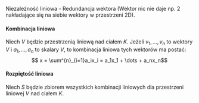  Niezależność liniowa - Redundancja wektora (Wektor nic nie daje np. 2 nakładające się na siebie wektory w przestrzeni 2D). 

#### Kombinacja liniowa
Niech $V$ będzie przestrzenią liniową nad ciałem $K$. Jeżeli $v_1,\dots,v_n$ to wektory $V$ i $a_1,\dots,a_n$ to skalary $V$, to kombinacja liniowa tych wektorów ma postać: $$ x = \sum^{n}_{i=1}a_ix_i = a_1x_1 + \dots + a_nx_n$$
#### Rozpiętość liniowa
Niech $S$ będzie zbiorem wszystkich kombinacji liniowych dla przestrzeni liniowej $V$ nad ciałem $K$. 